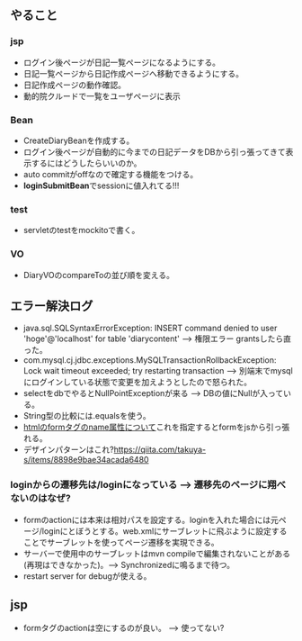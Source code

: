 ## やること

### jsp
- ログイン後ページが日記一覧ページになるようにする。
- 日記一覧ページから日記作成ページへ移動できるようにする。
- 日記作成ページの動作確認。
- 動的院クルードで一覧をユーザページに表示


### Bean
- CreateDiaryBeanを作成する。
- ログイン後ページが自動的に今までの日記データをDBから引っ張ってきて表示するにはどうしたらいいのか。
- auto commitがoffなので確定する機能をつける。
- **loginSubmitBean**でsessionに値入れてる!!!

### test
- servletのtestをmockitoで書く。

### VO
- DiaryVOのcompareToの並び順を変える。


## エラー解決ログ
- java.sql.SQLSyntaxErrorException: INSERT command denied to user 'hoge'@'localhost' for table 'diarycontent' --> 権限エラー grantsしたら直った。
- com.mysql.cj.jdbc.exceptions.MySQLTransactionRollbackException: Lock wait timeout exceeded; try restarting transaction --> 別端末でmysqlにログインしている状態で変更を加えようとしたので怒られた。
- selectをdbでやるとNullPointExceptionが来る --> DBの値にNullが入っている。
- String型の比較には.equalsを使う。
- [htmlのformタグのname属性について](http://html5.cyberlab.info/elements/forms/form-name.html)これを指定するとformをjsから引っ張れる。
- デザインパターンはこれ?https://qiita.com/takuya-s/items/8898e9bae34acada6480
### loginからの遷移先は/loginになっている --> 遷移先のページに翔べないのはなぜ?
- formのactionには本来は相対パスを設定する。loginを入れた場合には元ページ/loginにとぼうとする。web.xmlにサーブレットに飛ぶように設定することでサーブレットを使ってページ遷移を実現できる。
- サーバーで使用中のサーブレットはmvn compileで編集されないことがある(再現はできなかった)。--> Synchronizedに鳴るまで待つ。
- restart server for debugが使える。



## jsp
- formタグのactionは空にするのが良い。 --> 使ってない?

